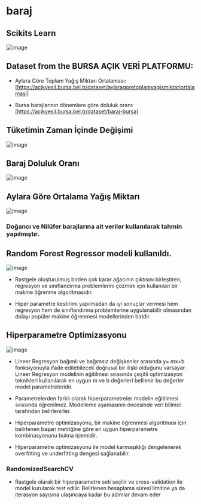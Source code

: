 # baraj
## Scikits Learn


![image](https://github.com/iremssezer/baraj/assets/74788732/62ff6f79-536d-4520-b926-99f5a3834bee)


## Dataset from the BURSA AÇIK VERİ PLATFORMU: 


- Aylara Göre Toplam Yağış Miktarı Ortalaması: [https://acikyesil.bursa.bel.tr/dataset/aylaragoretoplamyagismiktariortalamasi]


- Bursa barajlarının dönemlere göre doluluk oranı: [https://acikyesil.bursa.bel.tr/dataset/baraj-bursa]


## Tüketimin Zaman İçinde Değişimi


![image](https://github.com/iremssezer/baraj/assets/74788732/0dfa5c81-8b7d-4c50-a7ba-77b5ce5e480d)


## Baraj Doluluk Oranı


![image](https://github.com/iremssezer/baraj/assets/74788732/8084fba0-5d16-4cd3-b196-6ea746dd183f)


## Aylara Göre Ortalama Yağış Miktarı


![image](https://github.com/iremssezer/baraj/assets/74788732/a981485b-b6b1-4b8b-a1e1-bb2522d7e13c)


### Doğancı ve Nilüfer barajlarına ait veriler kullanılarak tahmin yapılmıştır.


## Random Forest Regressor modeli kullanıldı.


![image](https://github.com/iremssezer/baraj/assets/74788732/5ba20ac4-b83a-4f84-88e4-40e71ef02bc7)


- Rastgele oluşturulmuş birden çok karar ağacının çıktısını birleştiren, regresyon ve sınıflandırma problemlerini çözmek için kullanılan bir makine öğrenme algoritmasıdır.


- Hiper parametre kestirimi yapılmadan da iyi sonuçlar vermesi hem regresyon hem de sınıflandırma problemlerine uygulanabilir olmasından dolayı popüler makine öğrenmesi modellerinden biridir.


## Hiperparametre Optimizasyonu


![image](https://github.com/iremssezer/baraj/assets/74788732/eadb2591-78ed-488c-b393-f23f965829e7)


- Lineer Regresyon bağımlı ve bağımsız değişkenler arasında y= mx+b fonksiyonuyla ifade edilebilecek doğrusal bir ilişki olduğunu varsayar. Lineer Regresyon modelinin eğitilmesi sırasında çeşitli optimizasyon teknikleri kullanılarak en uygun m ve b değerleri belilenir bu değerler model parametreleridir.


- Parametrelerden farklı olarak hiperparametreler modelin eğitilmesi sırasında öğrenilmez. Modelleme aşamasının öncesinde veri bilimci tarafından belirlenirler.


- Hiperparametre optimizasyonu, bir makine öğrenmesi algoritması için belirlenen başarı metriğine göre en uygun hiperparametre kombinasyonunu bulma işlemidir.


- Hiperparametre optimizasyonu ile model karmaşıklığı dengelenerek overfitting ve underfitting dengesi sağlanabilir.


### RandomizedSearchCV


- Rastgele olarak bir hiperparametre seti seçilir ve cross-validation ile model kurularak test edilir. Belirlenen hesaplama süresi limitine ya da iterasyon sayısına ulaşıncaya kadar bu adımlar devam eder

